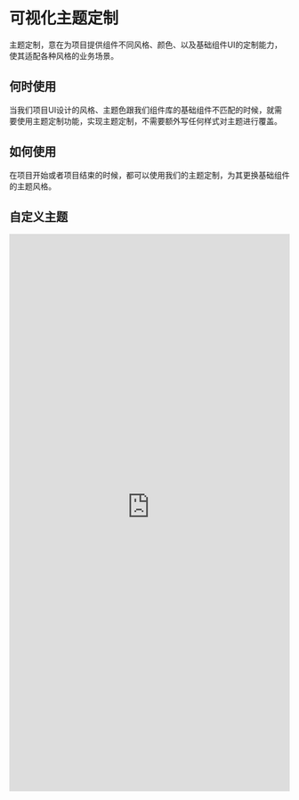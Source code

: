 <style >
    .right-menus{
        display:none
    }
    .doc-content{
        margin-right:0!important
    }
</style>

# 可视化主题定制
 
主题定制，意在为项目提供组件不同风格、颜色、以及基础组件UI的定制能力，使其适配各种风格的业务场景。

## 何时使用

当我们项目UI设计的风格、主题色跟我们组件库的基础组件不匹配的时候，就需要使用主题定制功能，实现主题定制，不需要额外写任何样式对主题进行覆盖。

## 如何使用
在项目开始或者项目结束的时候，都可以使用我们的主题定制，为其更换基础组件的主题风格。

## 自定义主题

<div style="height:1000px;overflow:auto">
    <iframe src="https://theme-dev.yonyoucloud.com/#/" id='theme-iframe' frameborder='0'           width='100%' height='1000px'>
    </iframe>
</div>
